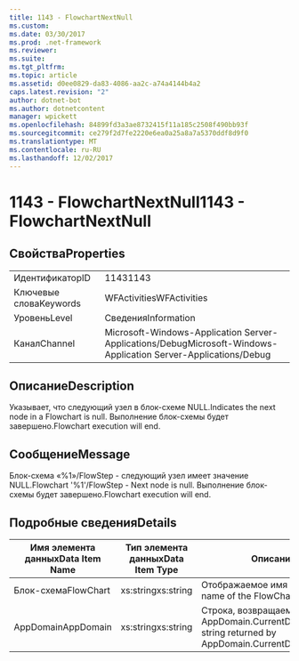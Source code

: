 ```yaml
---
title: 1143 - FlowchartNextNull
ms.custom: 
ms.date: 03/30/2017
ms.prod: .net-framework
ms.reviewer: 
ms.suite: 
ms.tgt_pltfrm: 
ms.topic: article
ms.assetid: d0ee0829-da83-4086-aa2c-a74a4144b4a2
caps.latest.revision: "2"
author: dotnet-bot
ms.author: dotnetcontent
manager: wpickett
ms.openlocfilehash: 84899fd3a3ae8732415f11a185c2508f490bb93f
ms.sourcegitcommit: ce279f2d7fe2220e6ea0a25a8a7a5370ddf8d9f0
ms.translationtype: MT
ms.contentlocale: ru-RU
ms.lasthandoff: 12/02/2017
---
```

# <a name="1143---flowchartnextnull"></a><span data-ttu-id="57c59-102">1143 - FlowchartNextNull</span><span class="sxs-lookup"><span data-stu-id="57c59-102">1143 - FlowchartNextNull</span></span>
## <a name="properties"></a><span data-ttu-id="57c59-103">Свойства</span><span class="sxs-lookup"><span data-stu-id="57c59-103">Properties</span></span>  
  
|||  
|-|-|  
|<span data-ttu-id="57c59-104">Идентификатор</span><span class="sxs-lookup"><span data-stu-id="57c59-104">ID</span></span>|<span data-ttu-id="57c59-105">1143</span><span class="sxs-lookup"><span data-stu-id="57c59-105">1143</span></span>|  
|<span data-ttu-id="57c59-106">Ключевые слова</span><span class="sxs-lookup"><span data-stu-id="57c59-106">Keywords</span></span>|<span data-ttu-id="57c59-107">WFActivities</span><span class="sxs-lookup"><span data-stu-id="57c59-107">WFActivities</span></span>|  
|<span data-ttu-id="57c59-108">Уровень</span><span class="sxs-lookup"><span data-stu-id="57c59-108">Level</span></span>|<span data-ttu-id="57c59-109">Сведения</span><span class="sxs-lookup"><span data-stu-id="57c59-109">Information</span></span>|  
|<span data-ttu-id="57c59-110">Канал</span><span class="sxs-lookup"><span data-stu-id="57c59-110">Channel</span></span>|<span data-ttu-id="57c59-111">Microsoft-Windows-Application Server-Applications/Debug</span><span class="sxs-lookup"><span data-stu-id="57c59-111">Microsoft-Windows-Application Server-Applications/Debug</span></span>|  
  
## <a name="description"></a><span data-ttu-id="57c59-112">Описание</span><span class="sxs-lookup"><span data-stu-id="57c59-112">Description</span></span>  
 <span data-ttu-id="57c59-113">Указывает, что следующий узел в блок-схеме NULL.</span><span class="sxs-lookup"><span data-stu-id="57c59-113">Indicates the next node in a Flowchart is null.</span></span> <span data-ttu-id="57c59-114">Выполнение блок-схемы будет завершено.</span><span class="sxs-lookup"><span data-stu-id="57c59-114">Flowchart execution will end.</span></span>  
  
## <a name="message"></a><span data-ttu-id="57c59-115">Сообщение</span><span class="sxs-lookup"><span data-stu-id="57c59-115">Message</span></span>  
 <span data-ttu-id="57c59-116">Блок-схема «%1»/FlowStep - следующий узел имеет значение NULL.</span><span class="sxs-lookup"><span data-stu-id="57c59-116">Flowchart '%1'/FlowStep - Next node is null.</span></span> <span data-ttu-id="57c59-117">Выполнение блок-схемы будет завершено.</span><span class="sxs-lookup"><span data-stu-id="57c59-117">Flowchart execution will end.</span></span>  
  
## <a name="details"></a><span data-ttu-id="57c59-118">Подробные сведения</span><span class="sxs-lookup"><span data-stu-id="57c59-118">Details</span></span>  
  
|<span data-ttu-id="57c59-119">Имя элемента данных</span><span class="sxs-lookup"><span data-stu-id="57c59-119">Data Item Name</span></span>|<span data-ttu-id="57c59-120">Тип элемента данных</span><span class="sxs-lookup"><span data-stu-id="57c59-120">Data Item Type</span></span>|<span data-ttu-id="57c59-121">Описание</span><span class="sxs-lookup"><span data-stu-id="57c59-121">Description</span></span>|  
|--------------------|--------------------|-----------------|  
|<span data-ttu-id="57c59-122">Блок-схема</span><span class="sxs-lookup"><span data-stu-id="57c59-122">FlowChart</span></span>|<span data-ttu-id="57c59-123">xs:string</span><span class="sxs-lookup"><span data-stu-id="57c59-123">xs:string</span></span>|<span data-ttu-id="57c59-124">Отображаемое имя блок-схемы.</span><span class="sxs-lookup"><span data-stu-id="57c59-124">The display name of the FlowChart.</span></span>|  
|<span data-ttu-id="57c59-125">AppDomain</span><span class="sxs-lookup"><span data-stu-id="57c59-125">AppDomain</span></span>|<span data-ttu-id="57c59-126">xs:string</span><span class="sxs-lookup"><span data-stu-id="57c59-126">xs:string</span></span>|<span data-ttu-id="57c59-127">Строка, возвращаемая AppDomain.CurrentDomain.FriendlyName.</span><span class="sxs-lookup"><span data-stu-id="57c59-127">The string returned by AppDomain.CurrentDomain.FriendlyName.</span></span>|
